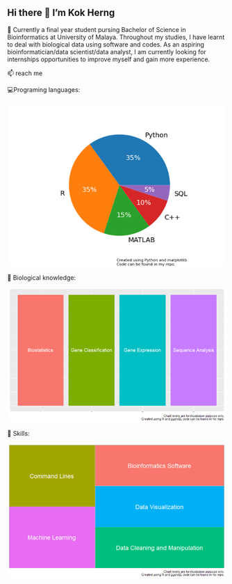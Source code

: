 
## Hi there 👋 I’m Kok Herng

🌱 Currently a final year student pursing Bachelor of Science in Bioinformatics at University of Malaya. Throughout my studies, I have learnt to deal with biological data using software and codes. As an aspiring bioinformatician/data scientist/data analyst, I am currently looking for internships opportunities to improve myself and gain more experience.

📫 reach me

💻Programing languages:
<p align="center">
	<img src="/languages.png" width="700" />
</p>

🔬 Biological knowledge:
<p align="center">
	<img src="/biological.png" width="700" />
</p>

🔧 Skills:
<p align="center">
	<img src="/skills.png" width="700" />
</p>
